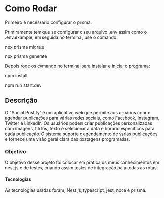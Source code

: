 # Como Rodar

Primeiro é necessario configurar o prisma.

Primiramente tem que se configurar o seu arquivo .env assim como o .env.example, em seguida no terminal, use o comando:

npx prisma migrate

npx prisma generate

Depois rode os comando no terminal para instalar e iniciar o programa:

npm install

npm run start:dev

## Descrição

O "Social Postify" é um aplicativo web que permite aos usuários criar e agendar publicações para várias redes sociais, como Facebook, Instagram, Twitter e LinkedIn. Os usuários podem criar publicações personalizadas com imagens, títulos, texto e selecionar a data e horário específicos para cada publicação. O sistema suporta o agendamento de várias publicações e fornece uma visão geral clara das postagens programadas.

### Objetivo

O objetivo desse projeto foi colocar em pratica os meus conhecimentos em nest.js e de testes, criando assim testes de integração para todas as rotas.

#### Tecnologias

As tecnologias usadas foram, Nest.js, typescript, jest, node e prisma.
